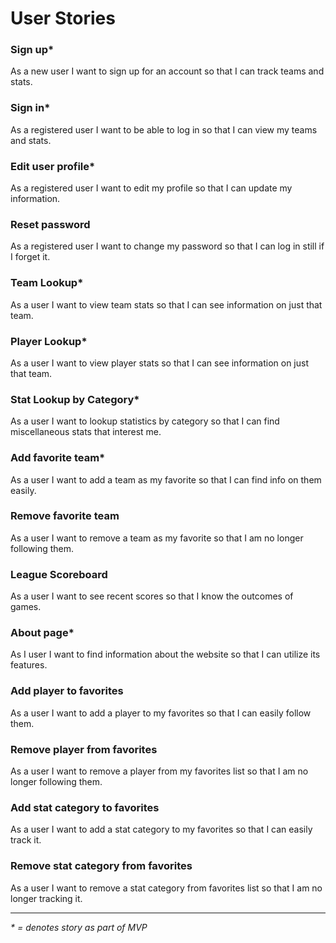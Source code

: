 # User Stories

### Sign up*
As a new user I want to sign up for an account so that I can track teams and stats.

### Sign in*
As a registered user I want to be able to log in so that I can view my teams and stats.

### Edit user profile*
As a registered user I want to edit my profile so that I can update my information.

### Reset password
As a registered user I want to change my password so that I can log in still if I forget it.

### Team Lookup*
As a user I want to view team stats so that I can see information on just that team.

### Player Lookup*
As a user I want to view player stats so that I can see information on just that team.

### Stat Lookup by Category*
As a user I want to lookup statistics by category so that I can find miscellaneous stats that interest me.

### Add favorite team*
As a user I want to add a team as my favorite so that I can find info on them easily.

### Remove favorite team
As a user I want to remove a team as my favorite so that I am no longer following them.

### League Scoreboard
As a user I want to see recent scores so that I know the outcomes of games.

### About page*
As I user I want to find information about the website so that I can utilize its features.

### Add player to favorites
As a user I want to add a player to my favorites so that I can easily follow them.

### Remove player from favorites
As a user I want to remove a player from my favorites list so that I am no longer following them.

### Add stat category to favorites
As a user I want to add a stat category to my favorites so that I can easily track it.

### Remove stat category from favorites
As a user I want to remove a stat category from favorites list so that I am no longer tracking it.

----------
_* = denotes story as part of MVP_